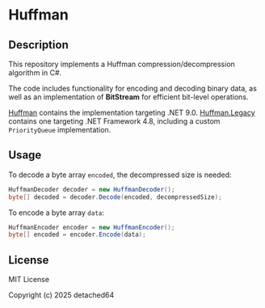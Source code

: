 # Huffman

## Description

This repository implements a Huffman compression/decompression algorithm in C#.

The code includes functionality for encoding and decoding binary data, as well as an implementation of **BitStream** for efficient bit-level operations.

[Huffman](./Huffman) contains the implementation targeting .NET 9.0.
[Huffman.Legacy](./Huffman.Legacy) contains one targeting .NET Framework 4.8, including a custom `PriorityQueue` implementation.

## Usage

To decode a byte array `encoded`, the decompressed size is needed:

```csharp
HuffmanDecoder decoder = new HuffmanDecoder();
byte[] decoded = decoder.Decode(encoded, decompressedSize);
```

To encode a byte array `data`:

```csharp
HuffmanEncoder encoder = new HuffmanEncoder();
byte[] encoded = encoder.Encode(data);
```

## License

MIT License

Copyright (c) 2025 detached64